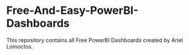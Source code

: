 # Free-And-Easy-PowerBI-Dashboards
This repository contains all Free PowerBI Dashboards created by Ariel Lomoctos.
